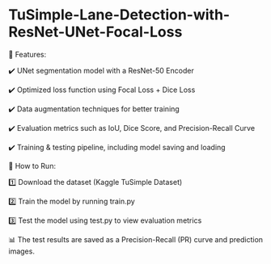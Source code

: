 # TuSimple-Lane-Detection-with-ResNet-UNet-Focal-Loss
📌 Features:

✔️ UNet segmentation model with a ResNet-50 Encoder

✔️ Optimized loss function using Focal Loss + Dice Loss

✔️ Data augmentation techniques for better training

✔️ Evaluation metrics such as IoU, Dice Score, and Precision-Recall Curve

✔️ Training & testing pipeline, including model saving and loading



🚀 How to Run:

1️⃣ Download the dataset (Kaggle TuSimple Dataset)

2️⃣ Train the model by running train.py

3️⃣ Test the model using test.py to view evaluation metrics

📊 The test results are saved as a Precision-Recall (PR) curve and prediction images.
